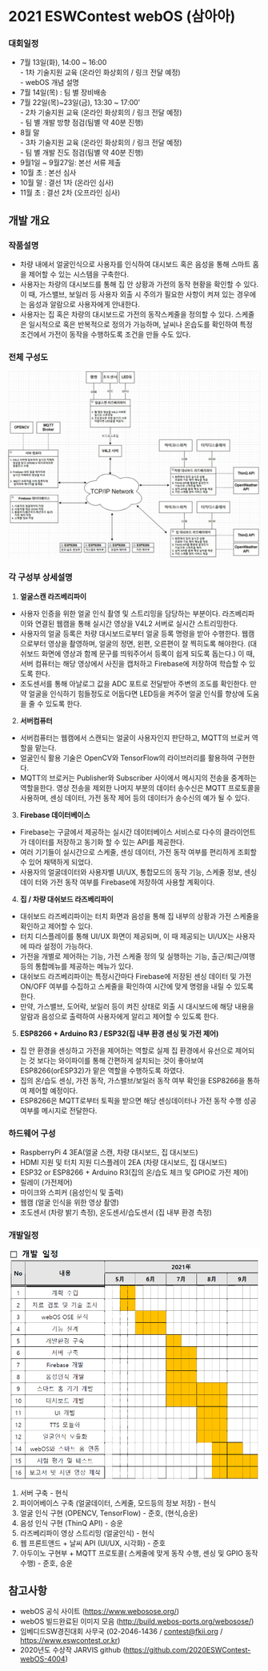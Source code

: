 # 2021 ESWContest webOS (삼아아)

### 대회일정
- 7월 13일(화), 14:00 ~ 16:00  
           - 1차 기술지원 교육 (온라인 화상회의 / 링크 전달 예정)  
           - webOS 개념 설명  
- 7월 14일(목) : 팀 별 장비배송  
- 7월 22일(목)~23일(금), 13:30 ~ 17:00'  
           - 2차 기술지원 교육 (온라인 화상회의 / 링크 전달 예정)  
           - 팀 별 개발 방향 점검(팀별 약 40분 진행)  
- 8월 말  
           - 3차 기술지원 교육 (온라인 화상회의 / 링크 전달 예정)  
           - 팀 별 개발 진도 점검(팀별 약 40분 진행)  
- 9월1일 ~ 9월27일: 본선 서류 제출  
- 10월 초 : 본선 심사  
- 10월 말 : 결선 1차 (온라인 심사)  
- 11월 초 : 결선 2차 (오프라인 심사)  



## 개발 개요

### 작품설명

- 차량 내에서 얼굴인식으로 사용자를 인식하여 대시보드 혹은 음성을 통해 스마트 홈을 제어할 수 있는 시스템을 구축한다.
- 사용자는 차량의 대시보드를 통해 집 안 상황과 가전의 동작 현황을 확인할 수 있다. 이 때, 가스밸브, 보일러 등 사용자 외출 시 주의가 필요한 사항이 켜져 있는 경우에는 음성과 알람으로 사용자에게 안내한다.
- 사용자는 집 혹은 차량의 대시보드로 가전의 동작스케줄을 정의할 수 있다. 스케줄은 일시적으로 혹은 반복적으로 정의가 가능하며, 날씨나 온습도를 확인하여 특정 조건에서 가전이 동작을 수행하도록 조건을 만들 수도 있다.

### 전체 구성도

![구성도](./readme_file/구성도.png)

### 각 구성부 상세설명

1. **얼굴스캔 라즈베리파이**
- 사용자 인증을 위한 얼굴 인식 촬영 및 스트리밍을 담당하는 부분이다. 라즈베리파이와 연결된 웹캠을 통해 실시간 영상을 V4L2 서버로 실시간 스트리밍한다.
- 사용자의 얼굴 등록은 차량 대시보드로부터 얼굴 등록 명령을 받아 수행한다. 웹캠으로부터 영상을 촬영하며, 얼굴의 정면, 왼편, 오른편이 잘 찍히도록 해야한다. (대쉬보드 화면에 영상과 함께 문구를 띄워주어서 등록이 쉽게 되도록 돕는다.) 이 때, 서버 컴퓨터는 해당 영상에서 사진을 캡처하고 Firebase에 저장하여 학습할 수 있도록 한다.
- 조도센서를 통해 아날로그 값을 ADC 포트로 전달받아 주변의 조도를 확인한다. 만약 얼굴을 인식하기 힘들정도로 어둡다면 LED등을 켜주어 얼굴 인식률 향상에 도움을 줄 수 있도록 한다.

2. **서버컴퓨터**
- 서버컴퓨터는 웹캠에서 스캔되는 얼굴이 사용자인지 판단하고, MQTT의 브로커 역할을 맡는다.
- 얼굴인식 활용 기술은 OpenCV와 TensorFlow의 라이브러리를 활용하여 구현한다.
- MQTT의 브로커는 Publisher와 Subscriber 사이에서 메시지의 전송을 중계하는 역할을한다. 영상 전송을 제외한 나머지 부분의 데이터 송수신은 MQTT 프로토콜을 사용하며, 센싱 데이터, 가전 동작 제어 등의 데이터가 송수신의 예가 될 수 있다.

3. **Firebase 데이터베이스**
- Firebase는 구글에서 제공하는 실시간 데이터베이스 서비스로 다수의 클라이언트가 데이터를 저장하고 동기화 할 수 있는 API를 제공한다.
- 여러 기기들이 실시간으로 스케줄, 센싱 데이터, 가전 동작 여부를 편리하게 조회할 수 있어 채택하게 되었다.
- 사용자의 얼굴데이터와 사용자별 UI/UX, 통합모드의 동작 기능, 스케줄 정보, 센싱데이 터와 가전 동작 여부를 Firebase에 저장하여 사용할 계획이다.

4. **집 / 차량 대쉬보드 라즈베리파이**
- 대쉬보드 라즈베리파이는 터치 화면과 음성을 통해 집 내부의 상황과 가전 스케줄을 확인하고 제어할 수 있다.
- 터치 디스플레이를 통해 UI/UX 화면이 제공되며, 이 때 제공되는 UI/UX는 사용자에 따라 설정이 가능하다.
- 가전을 개별로 제어하는 기능, 가전 스케줄 정의 및 실행하는 기능, 출근/퇴근/여행 등의 통합메뉴를 제공하는 메뉴가 있다.
- 대쉬보드 라즈베리파이는 특정시간마다 Firebase에 저장된 센싱 데이터 및 가전ON/OFF 여부를 수집하고 스케줄을 확인하여 시간에 맞게 명령을 내릴 수 있도록 한다.
- 만약, 가스밸브, 도어락, 보일러 등이 켜진 상태로 외출 시 대시보드에 해당 내용을 알람과 음성으로 출력하여 사용자에게 알리고 제어할 수 있도록 한다.

5. **ESP8266 + Arduino R3 / ESP32(집 내부 환경 센싱 및 가전 제어)**
- 집 안 환경을 센싱하고 가전을 제어하는 역할로 실제 집 환경에서 유선으로 제어되는 것 보다는 와이파이를 통해 간편하게 설치되는 것이 좋아보여 ESP8266(orESP32)가 맡은 역할을 수행하도록 하였다.
- 집의 온/습도 센싱, 가전 동작, 가스밸브/보일러 동작 여부 확인을 ESP8266을 통하여 제어할 예정이다.
- ESP8266은 MQTT로부터 토픽을 받으면 해당 센싱데이터나 가전 동작 수행 성공 여부를 메시지로 전달한다.

### 하드웨어 구성
- RaspberryPi 4 3EA(얼굴 스캔, 차량 대시보드, 집 대시보드)
- HDMI 지원 및 터치 지원 디스플레이 2EA (차량 대시보드, 집 대시보드)
- ESP32 or ESP8266 + Arduino R3(집의 온/습도 체크 및 GPIO로 가전 제어)
- 릴레이 (가전제어)
- 마이크와 스피커 (음성인식 및 출력)
- 웹캠 (얼굴 인식을 위한 영상 촬영)
- 조도센서 (차량 밝기 측정), 온도센서/습도센서 (집 내부 환경 측정)

### 개발일정

![](./readme_file/개발일정.png)

1) 서버 구축 - 현식
2) 파이어베이스 구축 (얼굴데이터, 스케줄, 모드등의 정보 저장) - 현식
3) 얼굴 인식 구현 (OPENCV, TensorFlow) - 준호, (현식,승운)
4) 음성 인식 구현 (ThinQ API) - 승운
5) 라즈베리파이 영상 스트리밍 (얼굴인식) - 현식
6) 웹 프론트앤드 + 날씨 API (UI/UX, 시각화) - 준호
7) 아두이노 구현부 + MQTT 프로토콜( 스케줄에 맞게 동작 수행, 센싱 및 GPIO 동작 수행) - 준호, 승운

  
## 참고사항
 - webOS 공식 사이트 (https://www.webosose.org/)
 - webOS 빌드완료된 이미지 모음 (http://build.webos-ports.org/webosose/)
 - 임베디드SW경진대회 사무국 (02-2046-1436 / contest@fkii.org / https://www.eswcontest.or.kr)
 - 2020년도 수상작 JARVIS github (https://github.com/2020ESWContest-webOS-4004)
